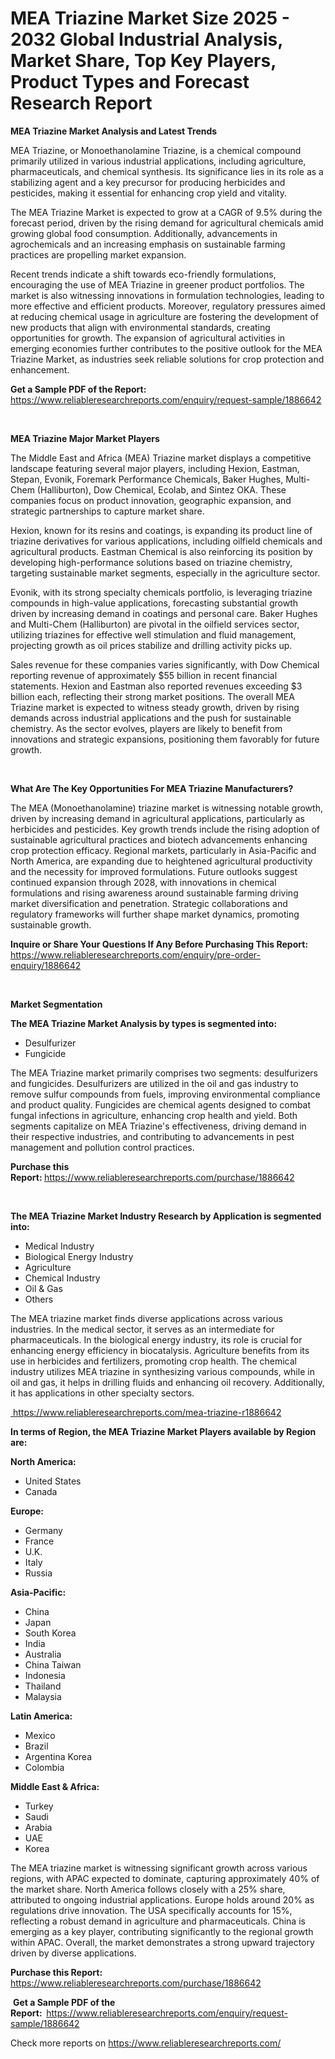 <p><h1>MEA Triazine Market Size 2025 - 2032 Global Industrial Analysis, Market Share, Top Key Players, Product Types and Forecast Research Report</h1></p><p><strong>MEA Triazine Market Analysis and Latest Trends</strong></p>
<p><p>MEA Triazine, or Monoethanolamine Triazine, is a chemical compound primarily utilized in various industrial applications, including agriculture, pharmaceuticals, and chemical synthesis. Its significance lies in its role as a stabilizing agent and a key precursor for producing herbicides and pesticides, making it essential for enhancing crop yield and vitality.</p><p>The MEA Triazine Market is expected to grow at a CAGR of 9.5% during the forecast period, driven by the rising demand for agricultural chemicals amid growing global food consumption. Additionally, advancements in agrochemicals and an increasing emphasis on sustainable farming practices are propelling market expansion. </p><p>Recent trends indicate a shift towards eco-friendly formulations, encouraging the use of MEA Triazine in greener product portfolios. The market is also witnessing innovations in formulation technologies, leading to more effective and efficient products. Moreover, regulatory pressures aimed at reducing chemical usage in agriculture are fostering the development of new products that align with environmental standards, creating opportunities for growth. The expansion of agricultural activities in emerging economies further contributes to the positive outlook for the MEA Triazine Market, as industries seek reliable solutions for crop protection and enhancement.</p></p>
<p><strong>Get a Sample PDF of the Report:&nbsp;</strong> <a href="https://www.reliableresearchreports.com/enquiry/request-sample/1886642?utm_campaign=3213&utm_medium=2&utm_source=Github&utm_content=ia&utm_term=01042025&utm_id=mea-triazine">https://www.reliableresearchreports.com/enquiry/request-sample/1886642</a></p>
<p>&nbsp;</p>
<p><strong>MEA Triazine Major Market Players</strong></p>
<p><p>The Middle East and Africa (MEA) Triazine market displays a competitive landscape featuring several major players, including Hexion, Eastman, Stepan, Evonik, Foremark Performance Chemicals, Baker Hughes, Multi-Chem (Halliburton), Dow Chemical, Ecolab, and Sintez OKA. These companies focus on product innovation, geographic expansion, and strategic partnerships to capture market share.</p><p>Hexion, known for its resins and coatings, is expanding its product line of triazine derivatives for various applications, including oilfield chemicals and agricultural products. Eastman Chemical is also reinforcing its position by developing high-performance solutions based on triazine chemistry, targeting sustainable market segments, especially in the agriculture sector.</p><p>Evonik, with its strong specialty chemicals portfolio, is leveraging triazine compounds in high-value applications, forecasting substantial growth driven by increasing demand in coatings and personal care. Baker Hughes and Multi-Chem (Halliburton) are pivotal in the oilfield services sector, utilizing triazines for effective well stimulation and fluid management, projecting growth as oil prices stabilize and drilling activity picks up.</p><p>Sales revenue for these companies varies significantly, with Dow Chemical reporting revenue of approximately $55 billion in recent financial statements. Hexion and Eastman also reported revenues exceeding $3 billion each, reflecting their strong market positions. The overall MEA Triazine market is expected to witness steady growth, driven by rising demands across industrial applications and the push for sustainable chemistry. As the sector evolves, players are likely to benefit from innovations and strategic expansions, positioning them favorably for future growth.</p></p>
<p>&nbsp;</p>
<p><strong>What Are The Key Opportunities For MEA Triazine Manufacturers?</strong></p>
<p><p>The MEA (Monoethanolamine) triazine market is witnessing notable growth, driven by increasing demand in agricultural applications, particularly as herbicides and pesticides. Key growth trends include the rising adoption of sustainable agricultural practices and biotech advancements enhancing crop protection efficacy. Regional markets, particularly in Asia-Pacific and North America, are expanding due to heightened agricultural productivity and the necessity for improved formulations. Future outlooks suggest continued expansion through 2028, with innovations in chemical formulations and rising awareness around sustainable farming driving market diversification and penetration. Strategic collaborations and regulatory frameworks will further shape market dynamics, promoting sustainable growth.</p></p>
<p><strong>Inquire or Share Your Questions If Any Before Purchasing This Report:</strong> <a href="https://www.reliableresearchreports.com/enquiry/pre-order-enquiry/1886642?utm_campaign=3213&utm_medium=2&utm_source=Github&utm_content=ia&utm_term=01042025&utm_id=mea-triazine">https://www.reliableresearchreports.com/enquiry/pre-order-enquiry/1886642</a></p>
<p>&nbsp;</p>
<p><strong>Market Segmentation</strong></p>
<p><strong>The MEA Triazine Market Analysis by types is segmented into:</strong></p>
<p><ul><li>Desulfurizer</li><li>Fungicide</li></ul></p>
<p><p>The MEA Triazine market primarily comprises two segments: desulfurizers and fungicides. Desulfurizers are utilized in the oil and gas industry to remove sulfur compounds from fuels, improving environmental compliance and product quality. Fungicides are chemical agents designed to combat fungal infections in agriculture, enhancing crop health and yield. Both segments capitalize on MEA Triazine's effectiveness, driving demand in their respective industries, and contributing to advancements in pest management and pollution control practices.</p></p>
<p><strong>Purchase this Report:&nbsp;</strong><a href="https://www.reliableresearchreports.com/purchase/1886642?utm_campaign=3213&utm_medium=2&utm_source=Github&utm_content=ia&utm_term=01042025&utm_id=mea-triazine">https://www.reliableresearchreports.com/purchase/1886642</a></p>
<p>&nbsp;</p>
<p><strong>The MEA Triazine Market Industry Research by Application is segmented into:</strong></p>
<p><ul><li>Medical Industry</li><li>Biological Energy Industry</li><li>Agriculture</li><li>Chemical Industry</li><li>Oil & Gas</li><li>Others</li></ul></p>
<p><p>The MEA triazine market finds diverse applications across various industries. In the medical sector, it serves as an intermediate for pharmaceuticals. In the biological energy industry, its role is crucial for enhancing energy efficiency in biocatalysis. Agriculture benefits from its use in herbicides and fertilizers, promoting crop health. The chemical industry utilizes MEA triazine in synthesizing various compounds, while in oil and gas, it helps in drilling fluids and enhancing oil recovery. Additionally, it has applications in other specialty sectors.</p></p>
<p><a href="https://www.reliableresearchreports.com/mea-triazine-r1886642?utm_campaign=3213&utm_medium=2&utm_source=Github&utm_content=ia&utm_term=01042025&utm_id=mea-triazine">&nbsp;https://www.reliableresearchreports.com/mea-triazine-r1886642</a></p>
<p><strong>In terms of Region, the MEA Triazine Market Players available by Region are:</strong></p>
<p>
    <p> <strong> North America: </strong>
        <ul>
            <li>United States</li>
            <li>Canada</li>
        </ul>
        </p> 
    <p> <strong> Europe: </strong>
        <ul>
            <li>Germany</li>
            <li>France</li>
            <li>U.K.</li>
            <li>Italy</li>
            <li>Russia</li>
        </ul>
        </p> 
    <p> <strong> Asia-Pacific: </strong>
        <ul>
            <li>China</li>
            <li>Japan</li>
            <li>South Korea</li>
            <li>India</li>
            <li>Australia</li>
            <li>China Taiwan</li>
            <li>Indonesia</li>
            <li>Thailand</li>
            <li>Malaysia</li>
        </ul>
        </p> 
    <p> <strong> Latin America: </strong>
        <ul>
            <li>Mexico</li>
            <li>Brazil</li>
            <li>Argentina Korea</li>
            <li>Colombia</li>
        </ul>
        </p> 
    <p> <strong> Middle East & Africa: </strong>
        <ul>
            <li>Turkey</li>
            <li>Saudi</li>
            <li>Arabia</li>
            <li>UAE</li>
            <li>Korea</li>
        </ul>
    </p>
    </p>
<p><p>The MEA triazine market is witnessing significant growth across various regions, with APAC expected to dominate, capturing approximately 40% of the market share. North America follows closely with a 25% share, attributed to ongoing industrial applications. Europe holds around 20% as regulations drive innovation. The USA specifically accounts for 15%, reflecting a robust demand in agriculture and pharmaceuticals. China is emerging as a key player, contributing significantly to the regional growth within APAC. Overall, the market demonstrates a strong upward trajectory driven by diverse applications.</p></p>
<p><strong>Purchase this Report: </strong><a href="https://www.reliableresearchreports.com/purchase/1886642?utm_campaign=3213&utm_medium=2&utm_source=Github&utm_content=ia&utm_term=01042025&utm_id=mea-triazine">https://www.reliableresearchreports.com/purchase/1886642</a></p>
<p>&nbsp;<strong>Get a Sample PDF of the Report:&nbsp;&nbsp;</strong><a href="https://www.reliableresearchreports.com/enquiry/request-sample/1886642?utm_campaign=3213&utm_medium=2&utm_source=Github&utm_content=ia&utm_term=01042025&utm_id=mea-triazine">https://www.reliableresearchreports.com/enquiry/request-sample/1886642</a></p>
<p><strong></strong></p>
<p>Check more reports on <a href="https://www.reliableresearchreports.com/?utm_campaign=3213&utm_medium=2&utm_source=Github&utm_content=ia&utm_term=01042025&utm_id=mea-triazine">https://www.reliableresearchreports.com/</a></p>